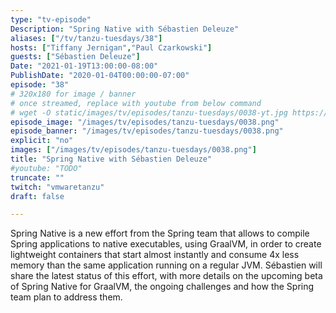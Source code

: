 ```yaml
---
type: "tv-episode"
Description: "Spring Native with Sébastien Deleuze"
aliases: ["/tv/tanzu-tuesdays/38"]
hosts: ["Tiffany Jernigan","Paul Czarkowski"]
guests: ["Sébastien Deleuze"]
Date: "2021-01-19T13:00:00-08:00"
PublishDate: "2020-01-04T00:00:00-07:00"
episode: "38"
# 320x180 for image / banner
# once streamed, replace with youtube from below command
# wget -O static/images/tv/episodes/tanzu-tuesdays/0038-yt.jpg https://img.youtube.com/vi/TODO/mqdefault.jpg
episode_image: "/images/tv/episodes/tanzu-tuesdays/0038.png"
episode_banner: "/images/tv/episodes/tanzu-tuesdays/0038.png"
explicit: "no"
images: ["/images/tv/episodes/tanzu-tuesdays/0038.png"]
title: "Spring Native with Sébastien Deleuze"
#youtube: "TODO"
truncate: ""
twitch: "vmwaretanzu"
draft: false

---
```


Spring Native is a new effort from the Spring team that allows to compile Spring applications to native executables, using GraalVM, in order to create lightweight containers that start almost instantly and consume 4x less memory than the same application running on a regular JVM. Sébastien will share the latest status of this effort, with more details on the upcoming beta of Spring Native for GraalVM, the ongoing challenges and how the Spring team plan to address them.